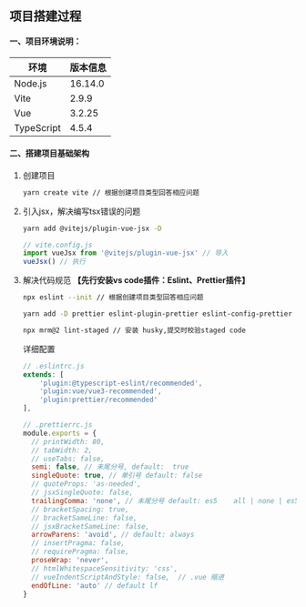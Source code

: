## 项目搭建过程

#### 一、项目环境说明：

| 环境       | 版本信息 |
| ---------- | -------- |
| Node.js    | 16.14.0  |
| Vite       | 2.9.9    |
| Vue        | 3.2.25   |
| TypeScript | 4.5.4    |

#### 二、搭建项目基础架构

1. 创建项目

   ```bash
   yarn create vite // 根据创建项目类型回答相应问题
   ```

2. 引入jsx，解决编写tsx错误的问题

   ```bash
   yarn add @vitejs/plugin-vue-jsx -D
   ```

   ```js
   // vite.config.js
   import vueJsx from '@vitejs/plugin-vue-jsx' // 导入
   vueJsx() // 执行
   ```

3. 解决代码规范 **【先行安装vs code插件：Eslint、Prettier插件】**

   ```bash
   npx eslint --init // 根据创建项目类型回答相应问题
   
   yarn add -D prettier eslint-plugin-prettier eslint-config-prettier // 安装 prettier 配合 eslint 使用
   
   npx mrm@2 lint-staged // 安装 husky,提交时校验staged code
   ```

   详细配置

   ```js
   // .eslintrc.js
   extends: [
       'plugin:@typescript-eslint/recommended',
       'plugin:vue/vue3-recommended',
       'plugin:prettier/recommended'
   ],
   
   // .prettierrc.js
   module.exports = {
     // printWidth: 80,
     // tabWidth: 2,
     // useTabs: false,
     semi: false, // 未尾分号, default:  true
     singleQuote: true, // 单引号 default: false
     // quoteProps: 'as-needed',
     // jsxSingleQuote: false,
     trailingComma: 'none', // 未尾分号 default: es5    all | none | es5
     // bracketSpacing: true,
     // bracketSameLine: false,
     // jsxBracketSameLine: false,
     arrowParens: 'avoid', // default: always
     // insertPragma: false,
     // requirePragma: false,
     proseWrap: 'never',
     // htmlWhitespaceSensitivity: 'css',
     // vueIndentScriptAndStyle: false,  // .vue 缩进
     endOfLine: 'auto' // default lf
   }
   ```

   